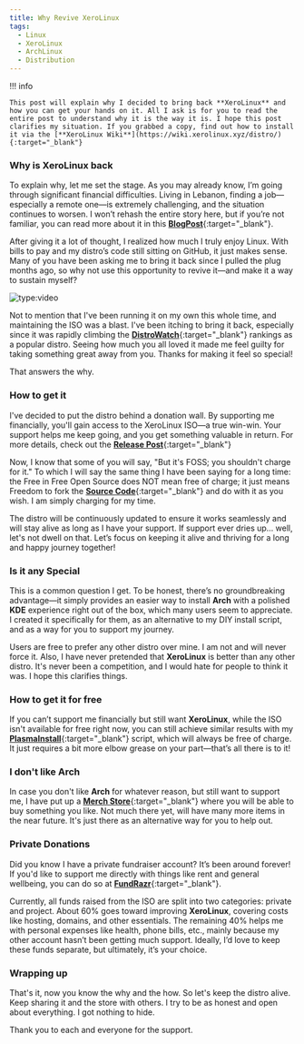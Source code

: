 ```yaml
---
title: Why Revive XeroLinux
tags:
  - Linux
  - XeroLinux
  - ArchLinux
  - Distribution
---
```


!!! info

    This post will explain why I decided to bring back **XeroLinux** and how you can get your hands on it. All I ask is for you to read the entire post to understand why it is the way it is. I hope this post clarifies my situation. If you grabbed a copy, find out how to install it via the [**XeroLinux Wiki**](https://wiki.xerolinux.xyz/distro/){:target="_blank"}

### Why is XeroLinux back

To explain why, let me set the stage. As you may already know, I’m going through significant financial difficulties. Living in Lebanon, finding a job—especially a remote one—is extremely challenging, and the situation continues to worsen. I won’t rehash the entire story here, but if you’re not familiar, you can read more about it in this [**BlogPost**](https://blog.techxero.com/index.php/2024/06/07/actively-looking-for-a-job/){:target="_blank"}.

After giving it a lot of thought, I realized how much I truly enjoy Linux. With bills to pay and my distro’s code still sitting on GitHub, it just makes sense. Many of you have been asking me to bring it back since I pulled the plug months ago, so why not use this opportunity to revive it—and make it a way to sustain myself?

![type:video](https://www.youtube.com/embed/lsYg6-wUWXw)

Not to mention that I've been running it on my own this whole time, and maintaining the ISO was a blast. I've been itching to bring it back, especially since it was rapidly climbing the [**DistroWatch**](https://distrowatch.com){:target="_blank"} rankings as a popular distro. Seeing how much you all loved it made me feel guilty for taking something great away from you. Thanks for making it feel so special!

That answers the why.

### How to get it

I've decided to put the distro behind a donation wall. By supporting me financially, you'll gain access to the XeroLinux ISO—a true win-win. Your support helps me keep going, and you get something valuable in return. For more details, check out the [**Release Post**](https://xerolinux.xyz/iso/){:target="_blank"}

Now, I know that some of you will say, "But it's FOSS; you shouldn't charge for it." To which I will say the same thing I have been saying for a long time: the Free in Free Open Source does NOT mean free of charge; it just means Freedom to fork the [**Source Code**](https://github.com/XeroLinuxDev){:target="_blank"} and do with it as you wish. I am simply charging for my time.

The distro will be continuously updated to ensure it works seamlessly and will stay alive as long as I have your support. If support ever dries up… well, let's not dwell on that. Let’s focus on keeping it alive and thriving for a long and happy journey together!

### Is it any Special

This is a common question I get. To be honest, there’s no groundbreaking advantage—it simply provides an easier way to install **Arch** with a polished **KDE** experience right out of the box, which many users seem to appreciate. I created it specifically for them, as an alternative to my DIY install script, and as a way for you to support my journey.

Users are free to prefer any other distro over mine. I am not and will never force it. Also, I have never pretended that **XeroLinux** is better than any other distro. It's never been a competition, and I would hate for people to think it was. I hope this clarifies things.

### How to get it for free

If you can’t support me financially but still want **XeroLinux**, while the ISO isn't available for free right now, you can still achieve similar results with my [**PlasmaInstall**](https://xerolinux.xyz/news/xerolinux-plasma/){:target="_blank"} script, which will always be free of charge. It just requires a bit more elbow grease on your part—that’s all there is to it!

### I don't like Arch

In case you don't like **Arch** for whatever reason, but still want to support me, I have put up a [**Merch Store**](https://shop.xerolinux.xyz){:target="_blank"} where you will be able to buy something you like. Not much there yet, will have many more items in the near future. It's just there as an alternative way for you to help out.

### Private Donations

Did you know I have a private fundraiser account? It’s been around forever! If you'd like to support me directly with things like rent and general wellbeing, you can do so at [**FundRazr**](https://fundrazr.com/xerolinux){:target="_blank"}.

Currently, all funds raised from the ISO are split into two categories: private and project. About 60% goes toward improving **XeroLinux**, covering costs like hosting, domains, and other essentials. The remaining 40% helps me with personal expenses like health, phone bills, etc., mainly because my other account hasn’t been getting much support. Ideally, I’d love to keep these funds separate, but ultimately, it’s your choice.

### Wrapping up

That's it, now you know the why and the how. So let's keep the distro alive. Keep sharing it and the store with others. I try to be as honest and open about everything. I got nothing to hide.

Thank you to each and everyone for the support.


